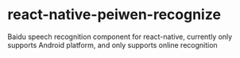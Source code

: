 # react-native-peiwen-recognize
Baidu speech recognition component for react-native, currently only supports Android platform, and only supports online recognition
